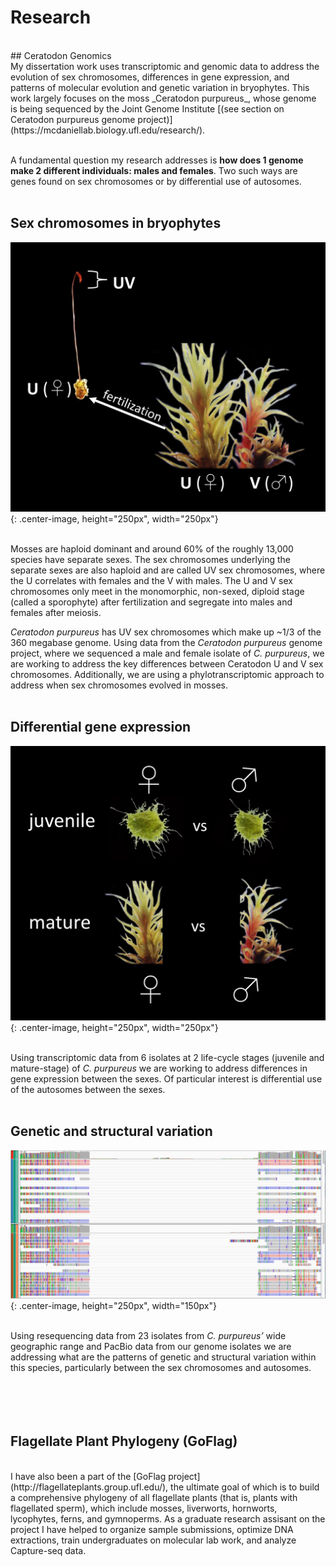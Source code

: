 # Research
<br/>
## Ceratodon Genomics
<br/>
My dissertation work uses transcriptomic and genomic data to address the evolution of sex chromosomes, differences in gene expression, and patterns of molecular evolution and genetic variation in bryophytes. This work largely focuses on the moss _Ceratodon purpureus_, whose genome is being sequenced by the Joint Genome Institute [(see section on Ceratodon purpureus genome project)](https://mcdaniellab.biology.ufl.edu/research/).<br/><br/>

A fundamental question my research addresses is **how does 1 genome make 2 different individuals: males and females**. Two such ways are genes found on sex chromosomes or by differential use of autosomes.<br/><br/>

## Sex chromosomes in bryophytes

![](/Images/sexchroms.jpg){: .center-image, height="250px", width="250px"}<br/><br/>

Mosses are haploid dominant and around 60% of the roughly 13,000 species have separate sexes. The sex chromosomes underlying the separate sexes are also haploid and are called UV sex chromosomes, where the U correlates with females and the V with males. The U and V sex chromosomes only meet in the monomorphic, non-sexed, diploid stage (called a sporophyte) after fertilization and segregate into males and females after meiosis. 

_Ceratodon purpureus_ has UV sex chromosomes which make up ~1/3 of the 360 megabase genome. Using data from the _Ceratodon purpureus_ genome project, where we sequenced a male and female isolate of _C. purpureus_, we are working to address the key differences between Ceratodon U and V sex chromosomes. Additionally, we are using a phylotranscriptomic approach to address when sex chromosomes evolved in mosses.<br/><br/> 

## Differential gene expression
![](/Images/DE.jpg){: .center-image, height="250px", width="250px"}<br/><br/>

Using transcriptomic data from 6 isolates at 2 life-cycle stages (juvenile and mature-stage) of _C. purpureus_ we are working to address differences in gene expression between the sexes. Of particular interest is differential use of the autosomes between the sexes.<br/><br/>  

## Genetic and structural variation
![](/Images/structural_var.jpg){: .center-image, height="250px", width="150px"}<br/><br/> 

Using resequencing data from 23 isolates from _C. purpureus’_ wide geographic range and PacBio data from our genome isolates we are addressing what are the patterns of genetic and structural variation within this species, particularly between the sex chromosomes and autosomes.<br/><br/>  
<br/>
<br/>
## Flagellate Plant Phylogeny (GoFlag)
<br/>
I have also been a part of the [GoFlag project](http://flagellateplants.group.ufl.edu/), the ultimate goal of which is to build a comprehensive phylogeny of all flagellate plants (that is, plants with flagellated sperm), which include mosses, liverworts, hornworts, lycophytes, ferns, and gymnoperms. As a graduate research assisant on the project I have helped to organize sample submissions, optimize DNA extractions, train undergraduates on molecular lab work, and analyze Capture-seq data.



